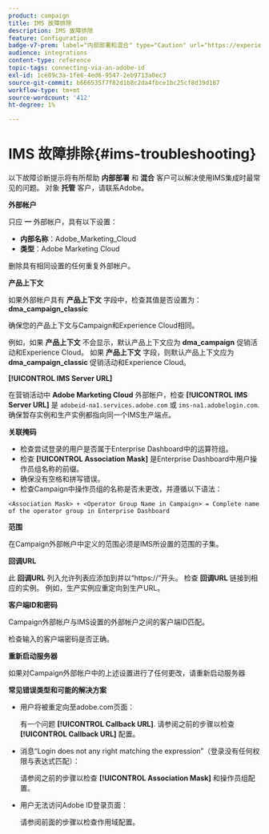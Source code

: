 ```yaml
---
product: campaign
title: IMS 故障排除
description: IMS 故障排除
feature: Configuration
badge-v7-prem: label="内部部署和混合" type="Caution" url="https://experienceleague.adobe.com/docs/campaign-classic/using/installing-campaign-classic/architecture-and-hosting-models/hosting-models-lp/hosting-models.html?lang=zh-Hans" tooltip="仅适用于内部部署和混合部署"
audience: integrations
content-type: reference
topic-tags: connecting-via-an-adobe-id
exl-id: 1ce89c3a-1fe6-4ed6-9547-2eb9713a0ec3
source-git-commit: b666535f7f82d1b8c2da4fbce1bc25cf8d39d187
workflow-type: tm+mt
source-wordcount: '412'
ht-degree: 1%

---
```


# IMS 故障排除{#ims-troubleshooting}


以下故障诊断提示将有所帮助 **内部部署** 和 **混合** 客户可以解决使用IMS集成时最常见的问题。 对象 **托管** 客户，请联系Adobe。

**外部帐户**

只应 **一** 外部帐户，具有以下设置：

* **内部名称**：Adobe_Marketing_Cloud
* **类型**：Adobe Marketing Cloud

删除具有相同设置的任何重复外部帐户。

**产品上下文**

如果外部帐户具有 **产品上下文** 字段中，检查其值是否设置为： **dma_campaign_classic**

确保您的产品上下文与Campaign和Experience Cloud相同。

例如，如果 **产品上下文** 不会显示，默认产品上下文应为 **dma_campaign** 促销活动和Experience Cloud。 如果 **产品上下文** 字段，则默认产品上下文应为 **dma_campaign_classic** 促销活动和Experience Cloud。

**[!UICONTROL IMS Server URL]**

在营销活动中 **Adobe Marketing Cloud** 外部帐户，检查 **[!UICONTROL IMS Server URL]** 是 `adobeid-na1.services.adobe.com` 或 `ims-na1.adobelogin.com`. 确保暂存实例和生产实例都指向同一个IMS生产端点。

**关联掩码**

* 检查尝试登录的用户是否属于Enterprise Dashboard中的运算符组。
* 检查 **[!UICONTROL Association Mask]** 是Enterprise Dashboard中用户操作员组名称的前缀。
* 确保没有空格和拼写错误。
* 检查Campaign中操作员组的名称是否未更改，并遵循以下语法：

```
<Association Mask> + <Operator Group Name in Campaign> = Complete name of the operator group in Enterprise Dashboard
```

**范围**

在Campaign外部帐户中定义的范围必须是IMS所设置的范围的子集。

**回调URL**

此 **回调URL** 列入允许列表应添加到并以“https://”开头。 检查 **回调URL** 链接到相应的实例。 例如，生产实例应重定向到生产URL。

**客户端ID和密码**

Campaign外部帐户与IMS设置的外部帐户之间的客户端ID匹配。

检查输入的客户端密码是否正确。

**重新启动服务器**

如果对Campaign外部帐户中的上述设置进行了任何更改，请重新启动服务器

**常见错误类型和可能的解决方案**

* 用户将被重定向至adobe.com页面：

  有一个问题 **[!UICONTROL Callback URL]**. 请参阅之前的步骤以检查 **[!UICONTROL Callback URL]** 配置。

* 消息“Login does not any right matching the expression”（登录没有任何权限与表达式匹配）：

  请参阅之前的步骤以检查 **[!UICONTROL Association Mask]** 和操作员组配置。

* 用户无法访问Adobe ID登录页面：

  请参阅前面的步骤以检查作用域配置。
